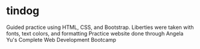 # tindog
Guided practice using HTML, CSS, and Bootstrap. Liberties were taken with fonts, text colors, and formatting
Practice website done through Angela Yu's Complete Web Development Bootcamp<br>

